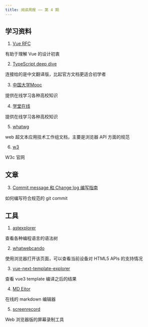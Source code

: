 ```yaml
---
title: 阅读周报 —— 第 4 期
---
```



## 学习资料


1. [Vue RFC](https://github.com/vuejs/rfcs)

有助于理解 Vue 的设计初衷


2. [TypeScript deep dive](https://jkchao.github.io/typescript-book-chinese/)

连接给的是中文翻译版，比起官方文档更适合初学者


3. [中国大学Mooc](https://www.icourse163.org/)

提供在线学习各种高校知识


4. [学堂在线](https://www.xuetangx.com/page/jsjxy)

提供在线学习各种高校知识


5. [whatwg](https://whatwg.org/)

web 超文本应用技术工作组文档，主要是浏览器 API 方面的规范


6. [w3](https://www.w3.org/)

W3c 官网


## 文章


3. [Commit message 和 Change log 编写指南](http://www.ruanyifeng.com/blog/2016/01/commit_message_change_log.html)

如何编写符合规范的 git commit


## 工具


1. [astexplorer](https://astexplorer.net/)

查看各种编程语言的语法树


2. [whatwebcando](https://whatwebcando.today/)

使用浏览器打开该页面，可以查看当前设备对 HTML5 APIs 的支持情况


3. [vue-next-template-explorer](https://vue-next-template-explorer.netlify.app/)

查看 vue3 template 编译之后的结果


4. [MD Eitor](https://www.zybuluo.com/)

在线的 markdown 编辑器


5. [screenrecord](https://screenrecord.43z.one/)

Web 浏览器版的屏幕录制工具

